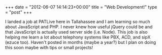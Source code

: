 +++
date = "2012-06-07 14:14:23+00:00"
title = "Web Development!"
type = "post"
+++

I landed a job at PATLive here in Tallahassee and I am learning so much about JavaScript and PHP. I never knew how useful jQuery could be and that JavaScript is actually used server side (i.e. Node). This job is also helping me learn a lot about telephony systems like PBX, ACD, and sipX (ezuce too). Haven't posted in months (maybe a year?) but I plan on doing this soon maybe with tips or small projects!
